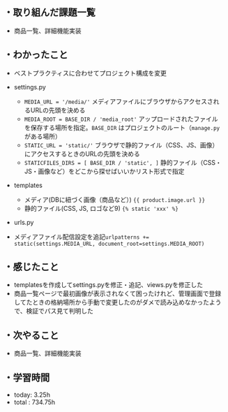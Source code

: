 ## ・取り組んだ課題一覧
- 商品一覧、詳細機能実装

## ・わかったこと
- ベストプラクティスに合わせてプロジェクト構成を変更
- settings.py
  - `MEDIA_URL = '/media/'` メディアファイルにブラウザからアクセスされるURLの先頭を決める
  - `MEDIA_ROOT = BASE_DIR / 'media_root'` アップロードされたファイルを保存する場所を指定。`BASE_DIR` はプロジェクトのルート（`manage.py` がある場所）
  - `STATIC_URL = 'static/'` ブラウザで静的ファイル（CSS、JS、画像）にアクセスするときのURLの先頭を決める
  - `STATICFILES_DIRS = [
    BASE_DIR / 'static',
]` 静的ファイル（CSS・JS・画像など）をどこから探せばいいかリスト形式で指定

- templates
  - メディア(DBに紐づく画像（商品など）) `{{ product.image.url }}`
  - 静的ファイル(CSS, JS, ロゴなど9) `{% static 'xxx' %}`

- urls.py
 - メディアファイル配信設定を追記`urlpatterns += static(settings.MEDIA_URL, document_root=settings.MEDIA_ROOT)`




## ・感じたこと
- templatesを作成してsettings.pyを修正・追記、views.pyを修正した
- 商品一覧ページで最初画像が表示されなくて困ったけれど、管理画面で登録してたときの格納場所から手動で変更したのがダメで読み込めなかったようで、検証でパス見て判明した




## ・次やること
- 商品一覧、詳細機能実装　
　
## ・学習時間
- today:  3.25h
- total  : 734.75h 


